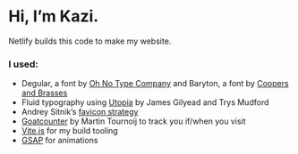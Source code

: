 # Hi, I’m Kazi.

Netlify builds this code to make my website.

### I used:

- Degular, a font by [Oh No Type Company](https://ohnotype.co) and Baryton, a font by [Coopers and Brasses](https://www.coppersandbrasses.com)
- Fluid typography using [Utopia](https://utopia.fyi) by James Gilyead and Trys Mudford
- Andrey Sitnik’s [favicon strategy](https://evilmartians.com/chronicles/how-to-favicon-in-2021-six-files-that-fit-most-needs)
- [Goatcounter](https://www.goatcounter.com) by Martin Tournoij to track you if/when you visit
- [Vite.js](https://vitejs.dev) for my build tooling
- [GSAP](https://greensock.com/gsap/) for animations
